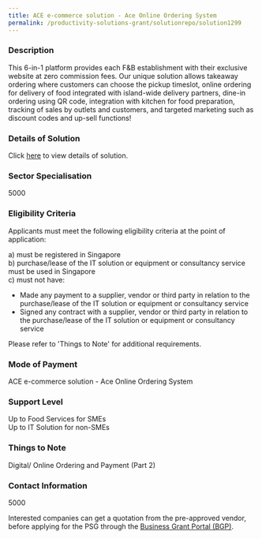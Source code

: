 ```yaml
---
title: ACE e-commerce solution - Ace Online Ordering System
permalink: /productivity-solutions-grant/solutionrepo/solution1299
---
```


### Description

This 6-in-1 platform provides each F&B establishment with their exclusive website at zero commission fees. Our unique solution allows takeaway ordering where customers can choose the pickup timeslot, online ordering for delivery of food integrated with island-wide delivery partners, dine-in ordering using QR code, integration with kitchen for food preparation, tracking of sales by outlets and customers, and targeted marketing such as discount codes and up-sell functions!

### Details of Solution

Click <a href='C.O Enterprise Pte Ltd' target='_blank' rel='noopener'>here</a> to view details of solution.

### Sector Specialisation

 5000 

### Eligibility Criteria

Applicants must meet the following eligibility criteria at the point of application:

a) must be registered in Singapore <br>
b) purchase/lease of the IT solution or equipment or consultancy service must be used in Singapore <br>
c) must not have:
- Made any payment to a supplier, vendor or third party in relation to the purchase/lease of the IT solution or equipment or consultancy service
- Signed any contract with a supplier, vendor or third party in relation to the purchase/lease of the IT solution or equipment or consultancy service

Please refer to 'Things to Note' for additional requirements.

### Mode of Payment
ACE e-commerce solution - Ace Online Ordering System

### Support Level
Up to Food Services for SMEs <br>
Up to IT Solution for non-SMEs

### Things to Note
Digital/ Online Ordering and Payment (Part 2)

### Contact Information
5000

Interested companies can get a quotation from the pre-approved vendor, before applying for the PSG through the <a target='_blank' rel='noopener' href='https://www.businessgrants.gov.sg/'>Business Grant Portal (BGP)</a>.

